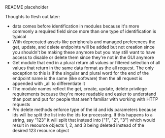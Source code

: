 README placeholder

Thoughts to flesh out later:
- data comes before identification in modules because it's more commonly a required field since more than one type of identification is typical
- With deprecated assets like peripherals and managed preferences the get, update, and delete endpoints will be added but not creation since you shouldn't be making these anymore but you may still want to have access to disable or delete them since they're not in the GUI anymore
- Get module that end in a plural return all values or filtered selection of all values that return in the same data format as the all request. The only exception to this is if the singular and plural word for the end of the endpoint name is the same (like software) then the all request is appended with _all to differentiate it
- The module names reflect the get, create, update, delete privilege requirements because they're more readable and easier to understand than post and put for people that aren't familiar with working with HTTP requests
- Pro delete methods enforce type of the id and ids parameters because ids will be split the list into the ids for processing. If this happens to a string, say "123" it will split that instead into ["1", "2", "3"] which would result in resource objects 1, 2, and 3 being deleted instead of the desired 123 resource object